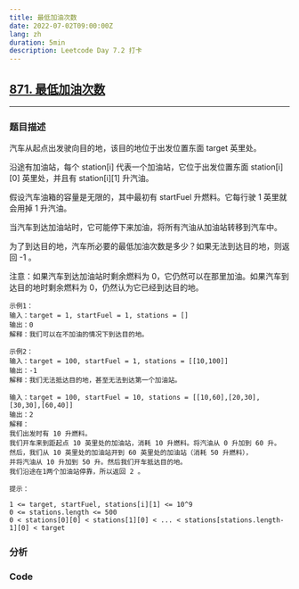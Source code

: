 ```yaml
---
title: 最低加油次数
date: 2022-07-02T09:00:00Z
lang: zh
duration: 5min
description: Leetcode Day 7.2 打卡
---
```


## [871. 最低加油次数](https://leetcode.cn/problems/minimum-number-of-refueling-stops/)
***
### 题目描述
汽车从起点出发驶向目的地，该目的地位于出发位置东面 target 英里处。

沿途有加油站，每个 station[i] 代表一个加油站，它位于出发位置东面 station[i][0] 英里处，并且有 station[i][1] 升汽油。

假设汽车油箱的容量是无限的，其中最初有 startFuel 升燃料。它每行驶 1 英里就会用掉 1 升汽油。

当汽车到达加油站时，它可能停下来加油，将所有汽油从加油站转移到汽车中。

为了到达目的地，汽车所必要的最低加油次数是多少？如果无法到达目的地，则返回 -1 。

注意：如果汽车到达加油站时剩余燃料为 0，它仍然可以在那里加油。如果汽车到达目的地时剩余燃料为 0，仍然认为它已经到达目的地。

```
示例1：
输入：target = 1, startFuel = 1, stations = []
输出：0
解释：我们可以在不加油的情况下到达目的地。
```
```
示例2：
输入：target = 100, startFuel = 1, stations = [[10,100]]
输出：-1
解释：我们无法抵达目的地，甚至无法到达第一个加油站。
```
```
输入：target = 100, startFuel = 10, stations = [[10,60],[20,30],[30,30],[60,40]]
输出：2
解释：
我们出发时有 10 升燃料。
我们开车来到距起点 10 英里处的加油站，消耗 10 升燃料。将汽油从 0 升加到 60 升。
然后，我们从 10 英里处的加油站开到 60 英里处的加油站（消耗 50 升燃料），
并将汽油从 10 升加到 50 升。然后我们开车抵达目的地。
我们沿途在1两个加油站停靠，所以返回 2 。
```
```
提示：

1 <= target, startFuel, stations[i][1] <= 10^9
0 <= stations.length <= 500
0 < stations[0][0] < stations[1][0] < ... < stations[stations.length-1][0] < target
```

### 分析

### Code

```java

```

